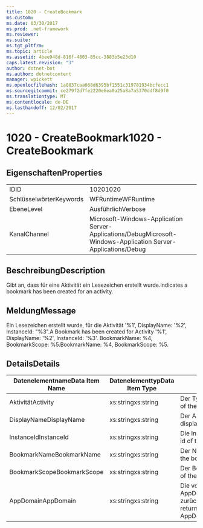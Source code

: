 ```yaml
---
title: 1020 - CreateBookmark
ms.custom: 
ms.date: 03/30/2017
ms.prod: .net-framework
ms.reviewer: 
ms.suite: 
ms.tgt_pltfrm: 
ms.topic: article
ms.assetid: 4bee948d-816f-4803-85cc-3883b5e23d10
caps.latest.revision: "3"
author: dotnet-bot
ms.author: dotnetcontent
manager: wpickett
ms.openlocfilehash: 1a0837caa668d6395bf1551c319781934bcfecc1
ms.sourcegitcommit: ce279f2d7fe2220e6ea0a25a8a7a5370ddf8d9f0
ms.translationtype: MT
ms.contentlocale: de-DE
ms.lasthandoff: 12/02/2017
---
```

# <a name="1020---createbookmark"></a><span data-ttu-id="4387f-102">1020 - CreateBookmark</span><span class="sxs-lookup"><span data-stu-id="4387f-102">1020 - CreateBookmark</span></span>
## <a name="properties"></a><span data-ttu-id="4387f-103">Eigenschaften</span><span class="sxs-lookup"><span data-stu-id="4387f-103">Properties</span></span>  
  
|||  
|-|-|  
|<span data-ttu-id="4387f-104">ID</span><span class="sxs-lookup"><span data-stu-id="4387f-104">ID</span></span>|<span data-ttu-id="4387f-105">1020</span><span class="sxs-lookup"><span data-stu-id="4387f-105">1020</span></span>|  
|<span data-ttu-id="4387f-106">Schlüsselwörter</span><span class="sxs-lookup"><span data-stu-id="4387f-106">Keywords</span></span>|<span data-ttu-id="4387f-107">WFRuntime</span><span class="sxs-lookup"><span data-stu-id="4387f-107">WFRuntime</span></span>|  
|<span data-ttu-id="4387f-108">Ebene</span><span class="sxs-lookup"><span data-stu-id="4387f-108">Level</span></span>|<span data-ttu-id="4387f-109">Ausführlich</span><span class="sxs-lookup"><span data-stu-id="4387f-109">Verbose</span></span>|  
|<span data-ttu-id="4387f-110">Kanal</span><span class="sxs-lookup"><span data-stu-id="4387f-110">Channel</span></span>|<span data-ttu-id="4387f-111">Microsoft-Windows-Application Server-Applications/Debug</span><span class="sxs-lookup"><span data-stu-id="4387f-111">Microsoft-Windows-Application Server-Applications/Debug</span></span>|  
  
## <a name="description"></a><span data-ttu-id="4387f-112">Beschreibung</span><span class="sxs-lookup"><span data-stu-id="4387f-112">Description</span></span>  
 <span data-ttu-id="4387f-113">Gibt an, dass für eine Aktivität ein Lesezeichen erstellt wurde.</span><span class="sxs-lookup"><span data-stu-id="4387f-113">Indicates a bookmark has been created for an activity.</span></span>  
  
## <a name="message"></a><span data-ttu-id="4387f-114">Meldung</span><span class="sxs-lookup"><span data-stu-id="4387f-114">Message</span></span>  
 <span data-ttu-id="4387f-115">Ein Lesezeichen erstellt wurde, für die Aktivität '%1', DisplayName: '%2', InstanceId: "%3".</span><span class="sxs-lookup"><span data-stu-id="4387f-115">A Bookmark has been created for Activity '%1', DisplayName: '%2', InstanceId: '%3'.</span></span>  <span data-ttu-id="4387f-116">BookmarkName: %4, BookmarkScope: %5.</span><span class="sxs-lookup"><span data-stu-id="4387f-116">BookmarkName: %4, BookmarkScope: %5.</span></span>  
  
## <a name="details"></a><span data-ttu-id="4387f-117">Details</span><span class="sxs-lookup"><span data-stu-id="4387f-117">Details</span></span>  
  
|<span data-ttu-id="4387f-118">Datenelementname</span><span class="sxs-lookup"><span data-stu-id="4387f-118">Data Item Name</span></span>|<span data-ttu-id="4387f-119">Datenelementtyp</span><span class="sxs-lookup"><span data-stu-id="4387f-119">Data Item Type</span></span>|<span data-ttu-id="4387f-120">Beschreibung</span><span class="sxs-lookup"><span data-stu-id="4387f-120">Description</span></span>|  
|--------------------|--------------------|-----------------|  
|<span data-ttu-id="4387f-121">Aktivität</span><span class="sxs-lookup"><span data-stu-id="4387f-121">Activity</span></span>|<span data-ttu-id="4387f-122">xs:string</span><span class="sxs-lookup"><span data-stu-id="4387f-122">xs:string</span></span>|<span data-ttu-id="4387f-123">Der Typname der Aktivität.</span><span class="sxs-lookup"><span data-stu-id="4387f-123">The type name of the activity.</span></span>|  
|<span data-ttu-id="4387f-124">DisplayName</span><span class="sxs-lookup"><span data-stu-id="4387f-124">DisplayName</span></span>|<span data-ttu-id="4387f-125">xs:string</span><span class="sxs-lookup"><span data-stu-id="4387f-125">xs:string</span></span>|<span data-ttu-id="4387f-126">Der Anzeigename der Aktivität.</span><span class="sxs-lookup"><span data-stu-id="4387f-126">The display name of the activity.</span></span>|  
|<span data-ttu-id="4387f-127">InstanceId</span><span class="sxs-lookup"><span data-stu-id="4387f-127">InstanceId</span></span>|<span data-ttu-id="4387f-128">xs:string</span><span class="sxs-lookup"><span data-stu-id="4387f-128">xs:string</span></span>|<span data-ttu-id="4387f-129">Die Instanz-ID der Aktivität.</span><span class="sxs-lookup"><span data-stu-id="4387f-129">The instance id of the activity.</span></span>|  
|<span data-ttu-id="4387f-130">BookmarkName</span><span class="sxs-lookup"><span data-stu-id="4387f-130">BookmarkName</span></span>|<span data-ttu-id="4387f-131">xs:string</span><span class="sxs-lookup"><span data-stu-id="4387f-131">xs:string</span></span>|<span data-ttu-id="4387f-132">Der Name des Lesezeichens.</span><span class="sxs-lookup"><span data-stu-id="4387f-132">The name of the bookmark.</span></span>|  
|<span data-ttu-id="4387f-133">BookmarkScope</span><span class="sxs-lookup"><span data-stu-id="4387f-133">BookmarkScope</span></span>|<span data-ttu-id="4387f-134">xs:string</span><span class="sxs-lookup"><span data-stu-id="4387f-134">xs:string</span></span>|<span data-ttu-id="4387f-135">Der Bereich des Lesezeichens.</span><span class="sxs-lookup"><span data-stu-id="4387f-135">The scope of the bookmark.</span></span>|  
|<span data-ttu-id="4387f-136">AppDomain</span><span class="sxs-lookup"><span data-stu-id="4387f-136">AppDomain</span></span>|<span data-ttu-id="4387f-137">xs:string</span><span class="sxs-lookup"><span data-stu-id="4387f-137">xs:string</span></span>|<span data-ttu-id="4387f-138">Die von AppDomain.CurrentDomain.FriendlyName zurückgegebene Zeichenfolge.</span><span class="sxs-lookup"><span data-stu-id="4387f-138">The string returned by AppDomain.CurrentDomain.FriendlyName.</span></span>|
